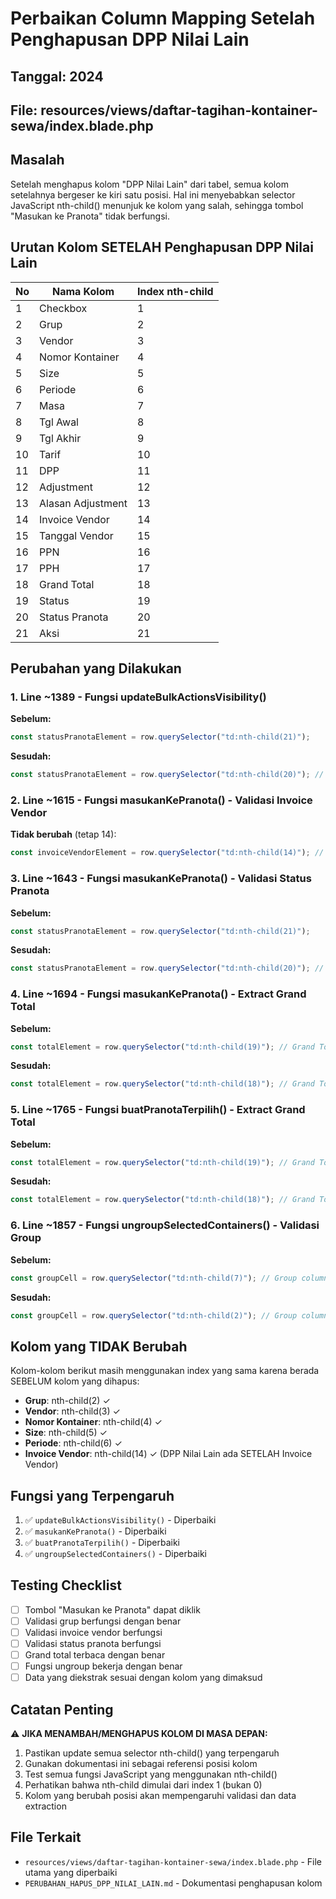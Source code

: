 # Perbaikan Column Mapping Setelah Penghapusan DPP Nilai Lain

## Tanggal: 2024

## File: resources/views/daftar-tagihan-kontainer-sewa/index.blade.php

## Masalah

Setelah menghapus kolom "DPP Nilai Lain" dari tabel, semua kolom setelahnya bergeser ke kiri satu posisi. Hal ini menyebabkan selector JavaScript nth-child() menunjuk ke kolom yang salah, sehingga tombol "Masukan ke Pranota" tidak berfungsi.

## Urutan Kolom SETELAH Penghapusan DPP Nilai Lain

| No  | Nama Kolom        | Index nth-child |
| --- | ----------------- | --------------- |
| 1   | Checkbox          | 1               |
| 2   | Grup              | 2               |
| 3   | Vendor            | 3               |
| 4   | Nomor Kontainer   | 4               |
| 5   | Size              | 5               |
| 6   | Periode           | 6               |
| 7   | Masa              | 7               |
| 8   | Tgl Awal          | 8               |
| 9   | Tgl Akhir         | 9               |
| 10  | Tarif             | 10              |
| 11  | DPP               | 11              |
| 12  | Adjustment        | 12              |
| 13  | Alasan Adjustment | 13              |
| 14  | Invoice Vendor    | 14              |
| 15  | Tanggal Vendor    | 15              |
| 16  | PPN               | 16              |
| 17  | PPH               | 17              |
| 18  | Grand Total       | 18              |
| 19  | Status            | 19              |
| 20  | Status Pranota    | 20              |
| 21  | Aksi              | 21              |

## Perubahan yang Dilakukan

### 1. Line ~1389 - Fungsi updateBulkActionsVisibility()

**Sebelum:**

```javascript
const statusPranotaElement = row.querySelector("td:nth-child(21)");
```

**Sesudah:**

```javascript
const statusPranotaElement = row.querySelector("td:nth-child(20)"); // Status Pranota column (index 20, was 21 before)
```

### 2. Line ~1615 - Fungsi masukanKePranota() - Validasi Invoice Vendor

**Tidak berubah** (tetap 14):

```javascript
const invoiceVendorElement = row.querySelector("td:nth-child(14)"); // Invoice Vendor column (index 14)
```

### 3. Line ~1643 - Fungsi masukanKePranota() - Validasi Status Pranota

**Sebelum:**

```javascript
const statusPranotaElement = row.querySelector("td:nth-child(21)");
```

**Sesudah:**

```javascript
const statusPranotaElement = row.querySelector("td:nth-child(20)"); // Status Pranota column (index 20, was 21 before)
```

### 4. Line ~1694 - Fungsi masukanKePranota() - Extract Grand Total

**Sebelum:**

```javascript
const totalElement = row.querySelector("td:nth-child(19)"); // Grand Total column (19th column)
```

**Sesudah:**

```javascript
const totalElement = row.querySelector("td:nth-child(18)"); // Grand Total column (18th column, was 19 before)
```

### 5. Line ~1765 - Fungsi buatPranotaTerpilih() - Extract Grand Total

**Sebelum:**

```javascript
const totalElement = row.querySelector("td:nth-child(19)"); // Grand Total column (19th column)
```

**Sesudah:**

```javascript
const totalElement = row.querySelector("td:nth-child(18)"); // Grand Total column (18th column, was 19 before)
```

### 6. Line ~1857 - Fungsi ungroupSelectedContainers() - Validasi Group

**Sebelum:**

```javascript
const groupCell = row.querySelector("td:nth-child(7)"); // Group column (index 7)
```

**Sesudah:**

```javascript
const groupCell = row.querySelector("td:nth-child(2)"); // Group column (index 2, was 7 before)
```

## Kolom yang TIDAK Berubah

Kolom-kolom berikut masih menggunakan index yang sama karena berada SEBELUM kolom yang dihapus:

-   **Grup**: nth-child(2) ✓
-   **Vendor**: nth-child(3) ✓
-   **Nomor Kontainer**: nth-child(4) ✓
-   **Size**: nth-child(5) ✓
-   **Periode**: nth-child(6) ✓
-   **Invoice Vendor**: nth-child(14) ✓ (DPP Nilai Lain ada SETELAH Invoice Vendor)

## Fungsi yang Terpengaruh

1. ✅ `updateBulkActionsVisibility()` - Diperbaiki
2. ✅ `masukanKePranota()` - Diperbaiki
3. ✅ `buatPranotaTerpilih()` - Diperbaiki
4. ✅ `ungroupSelectedContainers()` - Diperbaiki

## Testing Checklist

-   [ ] Tombol "Masukan ke Pranota" dapat diklik
-   [ ] Validasi grup berfungsi dengan benar
-   [ ] Validasi invoice vendor berfungsi
-   [ ] Validasi status pranota berfungsi
-   [ ] Grand total terbaca dengan benar
-   [ ] Fungsi ungroup bekerja dengan benar
-   [ ] Data yang diekstrak sesuai dengan kolom yang dimaksud

## Catatan Penting

⚠️ **JIKA MENAMBAH/MENGHAPUS KOLOM DI MASA DEPAN:**

1. Pastikan update semua selector nth-child() yang terpengaruh
2. Gunakan dokumentasi ini sebagai referensi posisi kolom
3. Test semua fungsi JavaScript yang menggunakan nth-child()
4. Perhatikan bahwa nth-child dimulai dari index 1 (bukan 0)
5. Kolom yang berubah posisi akan mempengaruhi validasi dan data extraction

## File Terkait

-   `resources/views/daftar-tagihan-kontainer-sewa/index.blade.php` - File utama yang diperbaiki
-   `PERUBAHAN_HAPUS_DPP_NILAI_LAIN.md` - Dokumentasi penghapusan kolom

